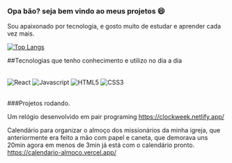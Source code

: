 ### Opa bão? seja bem vindo ao meus projetos :smile:

Sou apaixonado por tecnologia, e gosto muito de estudar e aprender cada vez mais.

[![Top Langs](https://github-readme-stats.vercel.app/api/top-langs/?username=LucasTiriva&layout=compact)](https://github.com/LucasTiriva/github-readme-stats) 

##Tecnologias que tenho conhecimento e utilizo no dia a dia
<div style="display: inline-block"><br />
  <img align="center" alt="React" src="https://img.shields.io/badge/React-20232A?style=for-the-badge&logo=react&logoColor=61DAFB"/>
  <img align="center" alt="Javascript" src="https://img.shields.io/badge/JavaScript-F7DF1E?style=for-the-badge&logo=javascript&logoColor=black"/>
  <img align="center" alt="HTML5" src="https://img.shields.io/badge/HTML-239120?style=for-the-badge&logo=html5&logoColor=white"/>
  <img align="center" alt="CSS3" src="https://img.shields.io/badge/CSS3-1572B6?style=for-the-badge&logo=css3&logoColor=white"/>
<div/><br />

###Projetos rodando. 

Um relógio desenvolvido em pair programing https://clockweek.netlify.app/ 

Calendário para organizar o almoço dos missionários da minha igreja, que anteriormente era feito a mão com papel e caneta, que demorava uns 20min agora em menos de 3min já está com o calendário pronto. https://calendario-almoco.vercel.app/  

 
